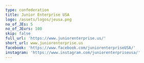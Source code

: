 ```yaml
---
type: confederation
title: Junior Enterprise USA
logo: /assets/logos/jeusa.png
no_of_JEs: 5
no_of_JEurs: 100
skip: false
full_url: 'https://www.juniorenterprise.us/'
short_url: www.juniorenterprise.us
facebook: 'https://www.facebook.com/juniorenterpriseUSA/'
instagram: 'https://www.instagram.com/juniorenterpriseusa/'
---
```


